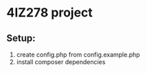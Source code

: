 # 4IZ278 project

## Setup:
1. create config.php from config.example.php
2. install composer dependencies